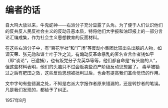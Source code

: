 # 编者的话

自大鸣大放以来，牛鬼蛇神——右派分子充分显露了头角。为了便于人们认识他们的反共反人民反社会主义的反动丑恶本质，特将他们大字报和油印报上的一部分言论汇编成集，作为社会主义思想教育的反面材料。

在这些右派分子中，有“百花学社”和“广场”等反动小集团比较出头出脑的人物，如谭天荣、张元勋和谋士叶于泩之流，有煽动反革命暴乱的匿名宣言作者钱如平（即“谈论”，已逮捕），也有叛党分子龙英华等等，他们都自命是“有头脑的人”，但这些材料表明，他们的头脑只不过会贩卖些资产阶级反动思想罢了。 毒草被锄过之后有肥田之效，这些反动思想被批判过后，也会有提高我们革命觉悟的作用。

文中字句有些错漏之处，不知是右派大字报作者原来错漏的，还是转抄者的笔误。凡是我们发现的，都给予了纠正。 

1957年8月
